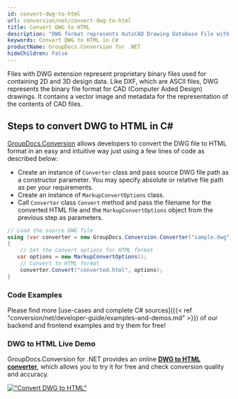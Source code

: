 ```yaml
---
id: convert-dwg-to-html
url: conversion/net/convert-dwg-to-html
title: Convert DWG to HTML
description: "DWG format represents AutoCAD Drawing Database File with .dwg extension. Learn how to convert DWG to HTML file programmatically in C# language using GroupDocs.Conversion for .NET library."
keywords: Convert DWG to HTML in C#
productName: GroupDocs.Conversion for .NET
hideChildren: False
---
```


Files with DWG extension represent proprietary binary files used for containing 2D and 3D design data. Like DXF, which are ASCII files, DWG represents the binary file format for CAD (Computer Aided Design) drawings. It contains a vector image and metadata for the representation of the contents of CAD files.

## Steps to convert DWG to HTML in C#

[GroupDocs.Conversion](https://products.groupdocs.com/conversion/net) allows developers to convert the DWG file to HTML format in an easy and intuitive way just using a few lines of code as described below:

* Create an instance of `Converter` class and pass source DWG file path as a constructor parameter. You may specify absolute or relative file path as per your requirements. 
* Create an instance of `MarkupConvertOptions` class.
* Call `Converter` class `Convert` method and pass the filename for the converted HTML file and the `MarkupConvertOptions` object from the previous step as parameters.

```csharp
// Load the source DWG file
using (var converter = new GroupDocs.Conversion.Converter("sample.dwg"))
{
    // Set the convert options for HTML format
   var options = new MarkupConvertOptions();
    // Convert to HTML format
    converter.Convert("converted.html", options);
}
```

### Code Examples

Please find more [use-cases and complete C# sources]({{< ref "conversion/net/developer-guide/examples-and-demos.md" >}}) of our backend and frontend examples and try them for free!

### DWG to HTML Live Demo

GroupDocs.Conversion for .NET provides an online [**DWG to HTML converter**](https://products.groupdocs.app/conversion/dwg-to-html), which allows you to try it for free and check conversion quality and accuracy.

[!["Convert DWG to HTML"](conversion/net/images/convert-to-html/convert-dwg-to-html.png)](https://products.groupdocs.app/conversion/dwg-to-html)